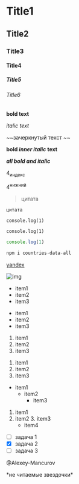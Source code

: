 <!-- Titles -->
# Title1
## Title2
### Title3
#### Title4
##### Title5
###### Title6

<!-- Text -->
**bold text**

*italic text*

~~зачеркнутый текст ~~

**bold _inner italic_ text**

***all bold and italic***

4<sub>индекс</sub>

4<sup>нижний</sup>

<!-- Выделение текста -->
> цитата

`цитата`


<!-- Выделение текта или кода в отдельный блок -->
```
console.log(1)
```
<!-- или -->
    console.log(1)

<!-- Добавить подсветку синтаксиса, можно указывать любой язык -->
```js
console.log(1)
```
```js
npm i countries-data-all
```

<!-- Ссылки -->
[yandex](https://yandex.ru/)

<!-- картинки -->
![img](https://myoctocat.com/assets/images/base-octocat.svg)
<!-- для ссылок на изображения в том же репозитории надо использовать относительные ссылки вместо абсолютных -->


<!-- списки -->
- item1
- item2
- item3

* item1
* item2
* item3

1. item1
2. item2
3. item3

1) item1
2) item2
3) item3

<!-- Вложенные списки -->
- item1
  - item2
    - item3

1. item1
  2. item2
    3. item3
      - item4

<!-- список задач -->

- [ ] задача 1
- [x] задача 2
- [ ] задача 3

<!-- упоминание -->
@Alexey-Mancurov


<!-- список pr -->
<!-- при введении # отобразится список pr -->


<!-- игнорирование контента markbown -->
<!-- экранировать символы с помощью - \ -->
\*не читаемые звездочки\*